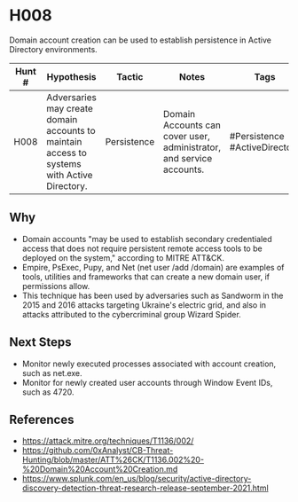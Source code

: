 # H008

Domain account creation can be used to establish persistence in Active Directory environments. 

| **Hunt #**       | **Hypothesis**                                                                                     | **Tactic**            | **Notes**                                 | **Tags**                                | **Submitter**      |  
|------------------|----------------------------------------------------------------------------------------------------|-----------------------|-------------------------------------------|-----------------------------------------|--------------------|
| H008 | Adversaries may create domain accounts to maintain access to systems with Active Directory. | Persistence | Domain Accounts can cover user, administrator, and service accounts. | #Persistence #ActiveDirectory | [Audra Streetman](https://x.com/audrastreetman) |

## Why  

- Domain accounts "may be used to establish secondary credentialed access that does not require persistent remote access tools to be deployed on the system," according to MITRE ATT&CK.
- Empire, PsExec, Pupy, and Net (net user /add /domain) are examples of tools, utilities and frameworks that can create a new domain user, if permissions allow.
- This technique has been used by adversaries such as Sandworm in the 2015 and 2016 attacks targeting Ukraine's electric grid, and also in attacks attributed to the cybercriminal group Wizard Spider.  

## Next Steps  

- Monitor newly executed processes associated with account creation, such as net.exe.
- Monitor for newly created user accounts through Window Event IDs, such as 4720. 

## References  

- https://attack.mitre.org/techniques/T1136/002/
- https://github.com/0xAnalyst/CB-Threat-Hunting/blob/master/ATT%26CK/T1136.002%20-%20Domain%20Account%20Creation.md
- https://www.splunk.com/en_us/blog/security/active-directory-discovery-detection-threat-research-release-september-2021.html
